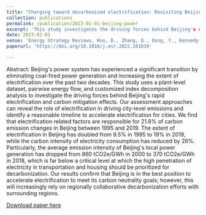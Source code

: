 ```yaml
---
title: "Charging toward decarbonized electrification: Revisiting Beijing's power system"
collection: publications
permalink: /publication/2023-01-01-beijing-power
excerpt: 'This study investigates the driving forces behind Beijing's rapid electrification and contributions to city-level decarbonization.'
date: 2023-01-01
venue: 'Energy Strategy Reviews, Huo, D., Zhang, Q., Dong, Y., Kennedy, C., Zhang, C. '
paperurl: 'https://doi.org/10.1016/j.esr.2022.101039'

---
```

Abstract: Beijing's power system has experienced a significant transition by eliminating coal-fired power generation and increasing the extent of electrification over the past two decades. This study uses a plant-level dataset, pairwise energy flow, and customized index decomposition analysis to investigate the driving forces behind Beijing's rapid electrification and carbon mitigation effects. Our assessment approaches can reveal the role of electrification in driving city-level emissions and identify a reasonable timeline to accelerate electrification for cities. We find that electrification related factors are responsible for 21.8% of carbon emission changes in Beijing between 1995 and 2019. The extent of electrification in Beijing has doubled from 9.5% in 1995 to 19% in 2019, while the carbon intensity of electricity consumption has reduced by 26%. Particularly, the average emission intensity of Beijing's local power generation has dropped from 860 tCO2e/GWh in 2000 to 370 tCO2e/GWh in 2018, which is far below a critical level at which the high penetration of electricity in transportation and housing should be prioritized for decarbonization. Our results confirm that Beijing is in the best position to accelerate electrification to meet its carbon neutrality goals; however, this will increasingly rely on regionally collaborative decarbonization efforts with surrounding regions.

[Download paper here](https://doi.org/10.1016/j.esr.2022.101039)

